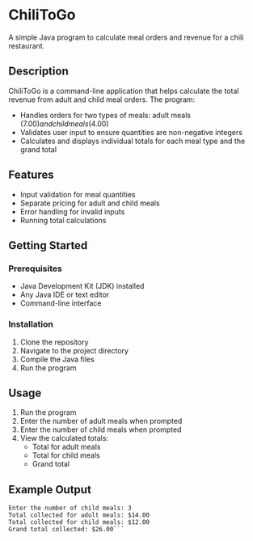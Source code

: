 # ChiliToGo
A simple Java program to calculate meal orders and revenue for a chili restaurant.

## Description
ChiliToGo is a command-line application that helps calculate the total revenue from adult and child meal orders. The program:

- Handles orders for two types of meals: adult meals ($7.00) and child meals ($4.00)
- Validates user input to ensure quantities are non-negative integers
- Calculates and displays individual totals for each meal type and the grand total

## Features
- Input validation for meal quantities
- Separate pricing for adult and child meals
- Error handling for invalid inputs
- Running total calculations

## Getting Started

### Prerequisites
- Java Development Kit (JDK) installed
- Any Java IDE or text editor
- Command-line interface

### Installation
1. Clone the repository
2. Navigate to the project directory
3. Compile the Java files
4. Run the program

## Usage
1. Run the program
2. Enter the number of adult meals when prompted
3. Enter the number of child meals when prompted
4. View the calculated totals:
    - Total for adult meals
    - Total for child meals
    - Grand total

## Example Output
```Enter the number of adult meals: 2
Enter the number of child meals: 3
Total collected for adult meals: $14.00
Total collected for child meals: $12.00
Grand total collected: $26.00```

